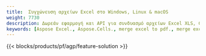 ```yaml
---
title:  Συγχώνευση αρχείων Excel στο Windows, Linux & macOS
weight: 7730
description: Δωρεάν εφαρμογή και API για συνδυασμό αρχείων Excel XLS, CSV, TSV, ODS, SXC και FODS
keywords: [Aspose Excel., Aspose.Cells., merge excel to pdf., merge excel to json., merge txt to sql., merge csv to json., merge json to pdf., xml to excel merger and Convert files between various formats]
---
```

{{< blocks/products/pf/agp/feature-solution >}} 

